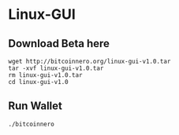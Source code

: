 # Linux-GUI

## Download Beta here
```
wget http://bitcoinnero.org/linux-gui-v1.0.tar
tar -xvf linux-gui-v1.0.tar
rm linux-gui-v1.0.tar
cd linux-gui-v1.0
```

## Run Wallet
```
./bitcoinnero
```
